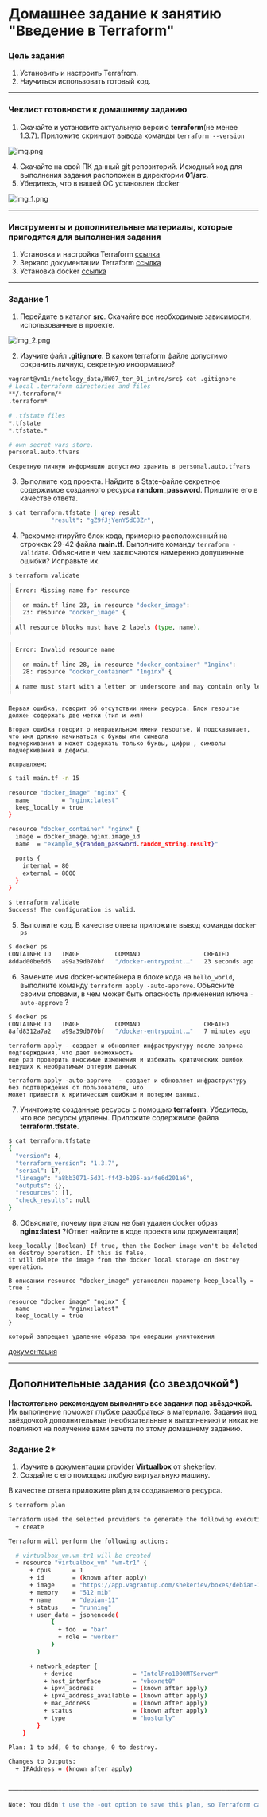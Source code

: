 # Домашнее задание к занятию "Введение в Terraform"

### Цель задания

1. Установить и настроить Terrafrom.
2. Научиться использовать готовый код.

------

### Чеклист готовности к домашнему заданию

1. Скачайте и установите актуальную версию **terraform**(не менее 1.3.7). Приложите скриншот вывода команды ```terraform --version```

![img.png](img.png) 

4. Скачайте на свой ПК данный git репозиторий. Исходный код для выполнения задания расположен в директории **01/src**.
3. Убедитесь, что в вашей ОС установлен docker

![img_1.png](img_1.png)

------

### Инструменты и дополнительные материалы, которые пригодятся для выполнения задания

1. Установка и настройка Terraform  [ссылка](https://cloud.yandex.ru/docs/tutorials/infrastructure-management/terraform-quickstart#from-yc-mirror)
2. Зеркало документации Terraform  [ссылка](https://registry.tfpla.net/browse/providers) 
3. Установка docker [ссылка](https://docs.docker.com/engine/install/ubuntu/) 
------




### Задание 1

1. Перейдите в каталог [**src**](https://github.com/netology-code/ter-homeworks/tree/main/01/src). Скачайте все необходимые зависимости, использованные в проекте.

![img_2.png](img_2.png)

2. Изучите файл **.gitignore**. В каком terraform файле допустимо сохранить личную, секретную информацию?

```bash
vagrant@vm1:/netology_data/HW07_ter_01_intro/src$ cat .gitignore 
# Local .terraform directories and files
**/.terraform/*
.terraform*

# .tfstate files
*.tfstate
*.tfstate.*

# own secret vars store.
personal.auto.tfvars
```

```text
Секретную личную информацию допустимо хранить в personal.auto.tfvars
```


3. Выполните код проекта. Найдите  в State-файле секретное содержимое созданного ресурса **random_password**. Пришлите его в качестве ответа.

```bash
$ cat terraform.tfstate | grep result
            "result": "gZ9fJjYenY5dC8Zr",

```

4. Раскомментируйте блок кода, примерно расположенный на строчках 29-42 файла **main.tf**.
   Выполните команду ```terraform -validate```. Объясните в чем заключаются намеренно допущенные ошибки? Исправьте их.

```bash
$ terraform validate
╷
│ Error: Missing name for resource
│ 
│   on main.tf line 23, in resource "docker_image":
│   23: resource "docker_image" {
│ 
│ All resource blocks must have 2 labels (type, name).
╵
╷
│ Error: Invalid resource name
│ 
│   on main.tf line 28, in resource "docker_container" "1nginx":
│   28: resource "docker_container" "1nginx" {
│ 
│ A name must start with a letter or underscore and may contain only letters, digits, underscores, and dashes.
╵
```

```text
Первая ошибка, говорит об отсутствии имени ресурса. Блок resourse должен содержать две метки (тип и имя)

Вторая ошибка говорит о неправильном имени resourse. И подсказывает, что имя должно начинаться с буквы или символа
подчеркивания и может содержать только буквы, цифры , символы подчеркивания и дефисы.

исправляем:
```

```bash
$ tail main.tf -n 15

resource "docker_image" "nginx" {
  name         = "nginx:latest"
  keep_locally = true
}

resource "docker_container" "nginx" {
  image = docker_image.nginx.image_id
  name  = "example_${random_password.random_string.result}"

  ports {
    internal = 80
    external = 8000
  }
}

$ terraform validate
Success! The configuration is valid.

```

5. Выполните код. В качестве ответа приложите вывод команды ```docker ps```

```bash
$ docker ps
CONTAINER ID   IMAGE          COMMAND                  CREATED          STATUS          PORTS                  NAMES
8ddad00be6d6   a99a39d070bf   "/docker-entrypoint.…"   23 seconds ago   Up 22 seconds   0.0.0.0:8000->80/tcp   example_gZ9fJjYenY5dC8Zr

```

6. Замените имя docker-контейнера в блоке кода на ```hello_world```, выполните команду ```terraform apply -auto-approve```.
   Объясните своими словами, в чем может быть опасность применения ключа  ```-auto-approve``` ?

```bash
$ docker ps
CONTAINER ID   IMAGE          COMMAND                  CREATED         STATUS         PORTS                  NAMES
8afd8312a7a2   a99a39d070bf   "/docker-entrypoint.…"   7 minutes ago   Up 7 minutes   0.0.0.0:8000->80/tcp   hello_world

```

```text
terraform apply - создает и обновляет инфраструктуру после запроса подтверждения, что дает возможность
еще раз проверить вносимые изменения и избежать критических ошибок ведущих к необратимым оптерям данных 

terraform apply -auto-approve  - создает и обновляет инфраструктуру без подтверждения от пользователя, что
может привести к критическим ошибкам и потерям данных.

```

7. Уничтожьте созданные ресурсы с помощью **terraform**. Убедитесь, что все ресурсы удалены. Приложите содержимое файла **terraform.tfstate**.

```bash
$ cat terraform.tfstate
{
  "version": 4,
  "terraform_version": "1.3.7",
  "serial": 17,
  "lineage": "a8bb3071-5d31-ff43-b205-aa4fe6d201a6",
  "outputs": {},
  "resources": [],
  "check_results": null
}

```

8. Объясните, почему при этом не был удален docker образ **nginx:latest** ?(Ответ найдите в коде проекта или документации)


```text
keep_locally (Boolean) If true, then the Docker image won't be deleted on destroy operation. If this is false, 
it will delete the image from the docker local storage on destroy operation.

В описании resource "docker_image" установлен параметр keep_locally = true :

resource "docker_image" "nginx" {
  name         = "nginx:latest"
  keep_locally = true
}

который запрещает удаление образа при операции уничтожения

```

[документация](https://github.com/kreuzwerker/terraform-provider-docker/blob/master/docs/resources/image.md)

---

## Дополнительные задания (со звездочкой*)

**Настоятельно рекомендуем выполнять все задания под звёздочкой.**   Их выполнение поможет глубже разобраться в материале.
Задания под звёздочкой дополнительные (необязательные к выполнению) и никак не повлияют на получение вами зачета по этому домашнему заданию.

### Задание 2*

1. Изучите в документации provider [**Virtualbox**](https://registry.tfpla.net/providers/shekeriev/virtualbox/latest/docs/overview/index) от
   shekeriev.
2. Создайте с его помощью любую виртуальную машину.

В качестве ответа приложите plan для создаваемого ресурса.

```bash
$ terraform plan

Terraform used the selected providers to generate the following execution plan. Resource actions are indicated with the following symbols:
  + create

Terraform will perform the following actions:

  # virtualbox_vm.vm-tr1 will be created
  + resource "virtualbox_vm" "vm-tr1" {
      + cpus      = 1
      + id        = (known after apply)
      + image     = "https://app.vagrantup.com/shekeriev/boxes/debian-11/versions/0.2/providers/virtualbox.box"
      + memory    = "512 mib"
      + name      = "debian-11"
      + status    = "running"
      + user_data = jsonencode(
            {
              + foo  = "bar"
              + role = "worker"
            }
        )

      + network_adapter {
          + device                 = "IntelPro1000MTServer"
          + host_interface         = "vboxnet0"
          + ipv4_address           = (known after apply)
          + ipv4_address_available = (known after apply)
          + mac_address            = (known after apply)
          + status                 = (known after apply)
          + type                   = "hostonly"
        }
    }

Plan: 1 to add, 0 to change, 0 to destroy.

Changes to Outputs:
  + IPAddress = (known after apply)


─────────────────────────────────────────────────────────────────────────────────────────────────────────────────────────────────────────────────────────────────────────────────────────────

Note: You didn't use the -out option to save this plan, so Terraform can't guarantee to take exactly these actions if you run "terraform apply" now.
```


